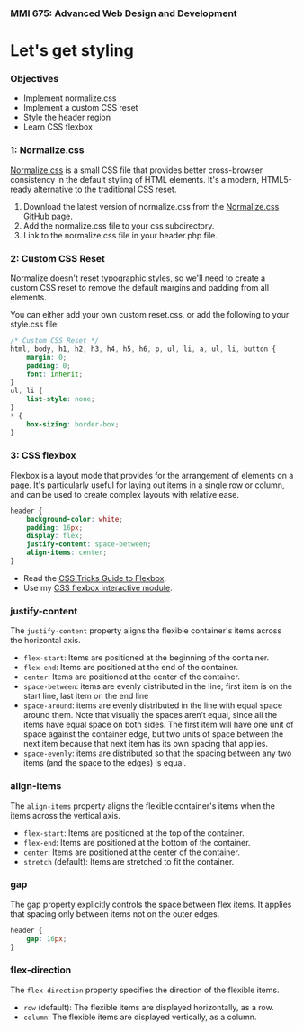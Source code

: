 ### MMI 675: Advanced Web Design and Development
# Let's get styling

### Objectives

- Implement normalize.css
- Implement a custom CSS reset
- Style the header region
- Learn CSS flexbox

### 1: Normalize.css

[Normalize.css](https://necolas.github.io/normalize.css/) is a small CSS file that provides better cross-browser consistency in the default styling of HTML elements. It's a modern, HTML5-ready alternative to the traditional CSS reset.

1. Download the latest version of normalize.css from the [Normalize.css GitHub page](https://necolas.github.io/normalize.css/).
2. Add the normalize.css file to your css subdirectory.
3. Link to the normalize.css file in your header.php file.

### 2: Custom CSS Reset

Normalize doesn't reset typographic styles, so we'll need to create a custom CSS reset to remove the default margins and padding from all elements.

You can either add your own custom reset.css, or add the following to your style.css file:

```css
/* Custom CSS Reset */
html, body, h1, h2, h3, h4, h5, h6, p, ul, li, a, ul, li, button {
    margin: 0;
    padding: 0;
    font: inherit;
}
ul, li {
    list-style: none;
}
* {
    box-sizing: border-box;
}
```

### 3: CSS flexbox

Flexbox is a layout mode that provides for the arrangement of elements on a page. It's particularly useful for laying out items in a single row or column, and can be used to create complex layouts with relative ease.

```css
header {
    background-color: white;
    padding: 16px;
    display: flex;
    justify-content: space-between;
    align-items: center;
}
```

- Read the [CSS Tricks Guide to Flexbox](https://css-tricks.com/snippets/css/a-guide-to-flexbox/).
- Use my [CSS flexbox interactive module](https://mmi675-resources.vercel.app/).

### justify-content

The `justify-content` property aligns the flexible container's items across the horizontal axis.

- `flex-start`: Items are positioned at the beginning of the container.
- `flex-end`: Items are positioned at the end of the container.
- `center`: Items are positioned at the center of the container.
- `space-between`: items are evenly distributed in the line; first item is on the start line, last item on the end line
- `space-around`: items are evenly distributed in the line with equal space around them. Note that visually the spaces aren’t equal, since all the items have equal space on both sides. The first item will have one unit of space against the container edge, but two units of space between the next item because that next item has its own spacing that applies.
- `space-evenly`: items are distributed so that the spacing between any two items (and the space to the edges) is equal.

### align-items

The `align-items` property aligns the flexible container's items when the items across the vertical axis.

- `flex-start`: Items are positioned at the top of the container.
- `flex-end`: Items are positioned at the bottom of the container.
- `center`: Items are positioned at the center of the container.
- `stretch` (default): Items are stretched to fit the container.

### gap

The gap property explicitly controls the space between flex items. It applies that spacing only between items not on the outer edges.

```css
header {
    gap: 16px;
}
```

### flex-direction 

The `flex-direction` property specifies the direction of the flexible items.

- `row` (default): The flexible items are displayed horizontally, as a row.
- `column`: The flexible items are displayed vertically, as a column.

